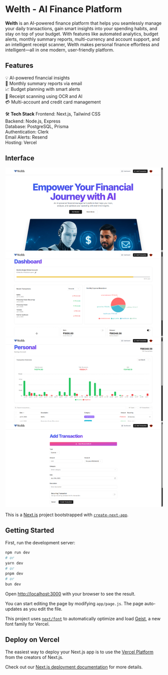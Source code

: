 
# Welth - AI Finance Platform

**Welth** is an AI-powered finance platform that helps you seamlessly manage your daily transactions, gain smart insights into your spending habits, and stay on top of your budget. With features like automated analytics, budget alerts, monthly summary reports, multi-currency and account support, and an intelligent receipt scanner, Welth makes personal finance effortless and intelligent—all in one modern, user-friendly platform.

## Features

💡 AI-powered financial insights<br>
📩 Monthly summary reports via email<br>
📈 Budget planning with smart alerts<br>
🧾 Receipt scanning using OCR and AI<br>
💳 Multi-account and credit card management<br>


🛠 **Tech Stack** 
Frontend: Next.js, Tailwind CSS<br>
Backend: Node.js, Express<br>
Database: PostgreSQL, Prisma<br>
Authentication: Clerk<br>
Email Alerts: Resend<br>
Hosting: Vercel


## Interface

![App Screenshot](https://github.com/Sahildavkhar/Welth-AI-Finance-Platform/blob/73b77397badff84ded76c3bbd02d442b43a3d039/Screenshot%202025-07-13%20121941.png)
![App Screenshot](https://github.com/Sahildavkhar/Welth-AI-Finance-Platform/blob/8ec773480ac4c48b624927bedf87f1e2670f2e72/public/Screenshot%202025-07-13%20122058.png)
![App Screenshot](https://github.com/Sahildavkhar/Welth-AI-Finance-Platform/blob/8ec773480ac4c48b624927bedf87f1e2670f2e72/public/Screenshot%202025-07-13%20122132.png)
![App Screenshot](https://github.com/Sahildavkhar/Welth-AI-Finance-Platform/blob/8ec773480ac4c48b624927bedf87f1e2670f2e72/public/Screenshot%202025-07-13%20122155.png)


This is a [Next.js](https://nextjs.org) project bootstrapped with [`create-next-app`](https://github.com/vercel/next.js/tree/canary/packages/create-next-app).

## Getting Started

First, run the development server:

```bash
npm run dev
# or
yarn dev
# or
pnpm dev
# or
bun dev
```

Open [http://localhost:3000](http://localhost:3000) with your browser to see the result.

You can start editing the page by modifying `app/page.js`. The page auto-updates as you edit the file.

This project uses [`next/font`](https://nextjs.org/docs/app/building-your-application/optimizing/fonts) to automatically optimize and load [Geist](https://vercel.com/font), a new font family for Vercel.


## Deploy on Vercel

The easiest way to deploy your Next.js app is to use the [Vercel Platform](https://vercel.com/new?utm_medium=default-template&filter=next.js&utm_source=create-next-app&utm_campaign=create-next-app-readme) from the creators of Next.js.

Check out our [Next.js deployment documentation](https://nextjs.org/docs/app/building-your-application/deploying) for more details.
